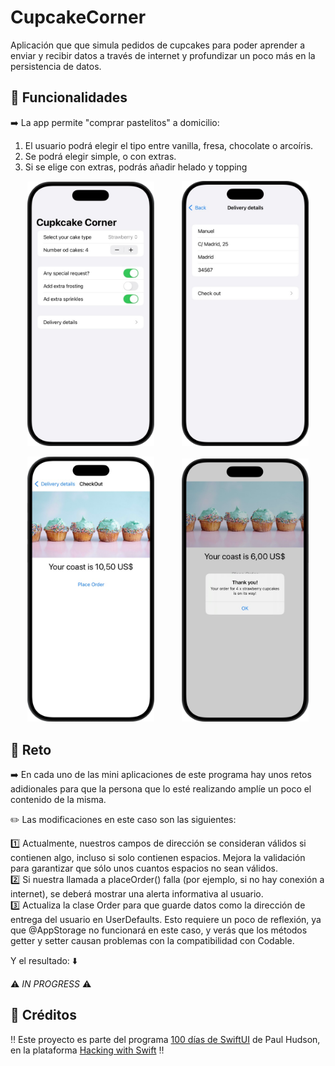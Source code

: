 # CupcakeCorner

Aplicación que que simula pedidos de cupcakes para poder aprender a enviar y recibir datos a través de internet y profundizar un poco más en la persistencia de datos.  

## 📱 Funcionalidades
➡️ La app permite "comprar pastelitos" a domicilio:  
1. El usuario podrá elegir el tipo entre vanilla, fresa, chocolate o arcoíris.  
2. Se podrá elegir simple, o con extras.  
3. Si se elige con extras, podrás añadir helado y topping

<p align="center">

  <img src="CupcakeCorner1.png" width="203">
  &nbsp;&nbsp;&nbsp;&nbsp;&nbsp;&nbsp;&nbsp;&nbsp;&nbsp;
  <img src="CupcakeCorner2.png" width="203">  

</p>
<p align="center">

  <img src="CupcakeCorner3.png" width="203">
  &nbsp;&nbsp;&nbsp;&nbsp;&nbsp;&nbsp;&nbsp;&nbsp;&nbsp;
  <img src="CupcakeCorner4.png" width="203">

</p>

## 🎯 Reto
➡️ En cada uno de las mini aplicaciones de este programa hay unos retos adidionales para que la persona que lo esté realizando amplíe un poco el contenido de la misma.  

✏️ Las modificaciones en este caso son las siguientes:  

1️⃣ Actualmente, nuestros campos de dirección se consideran válidos si contienen algo, incluso si solo contienen espacios. Mejora la validación para garantizar que sólo unos cuantos espacios no sean válidos.  
2️⃣ Si nuestra llamada a placeOrder() falla (por ejemplo, si no hay conexión a internet), se deberá mostrar una alerta informativa al usuario.  
3️⃣ Actualiza la clase Order para que guarde datos como la dirección de entrega del usuario en UserDefaults. Esto requiere un poco de reflexión, ya que @AppStorage no funcionará en este caso, y verás que los métodos getter y setter causan problemas con la compatibilidad con Codable.  

Y el resultado: ⬇️  

⚠️ *IN PROGRESS* ⚠️


## 📌 Créditos
‼️ Este proyecto es parte del programa [100 días de SwiftUI](https://www.hackingwithswift.com/100/swiftui) de Paul Hudson, en la plataforma [Hacking with Swift](https://www.hackingwithswift.com) ‼️